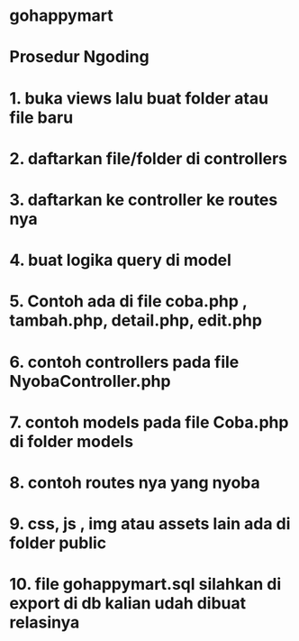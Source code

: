 # gohappymart

# Prosedur Ngoding
# 1. buka views lalu buat folder atau file baru
# 2. daftarkan file/folder di controllers
# 3. daftarkan ke controller ke routes nya
# 4. buat logika query di model
# 5. Contoh ada di file coba.php , tambah.php, detail.php, edit.php
# 6. contoh controllers pada file NyobaController.php
# 7. contoh models pada file Coba.php di folder models
# 8. contoh routes nya yang nyoba
# 9. css, js , img atau assets lain ada di folder public
# 10. file gohappymart.sql silahkan di export di db kalian udah dibuat relasinya